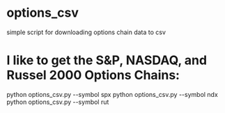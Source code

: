 # options_csv
simple script for downloading options chain data to csv

# I like to get the S&P, NASDAQ, and Russel 2000 Options Chains:

python options_csv.py --symbol spx
python options_csv.py --symbol ndx
python options_csv.py --symbol rut
